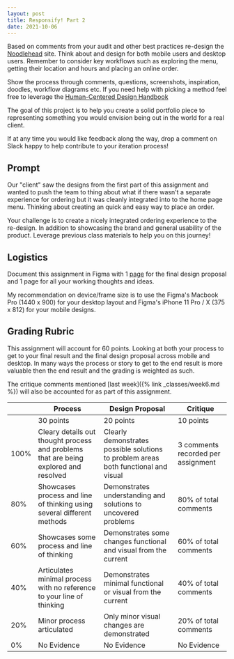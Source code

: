 ```yaml
---
layout: post
title: Responsify! Part 2
date: 2021-10-06
---
```


Based on comments from your audit and other best practices re-design the [Noodlehead](http://noodleheadpgh.com) site. Think about and design for both mobile users and desktop users. Remember to consider key workflows such as exploring the menu, getting their location and hours and placing an online order.

Show the process through comments, questions, screenshots, inspiration, doodles, workflow diagrams etc. If you need help with picking a method feel free to leverage the [Human-Centered Design Handbook](https://www.designkit.org/methods)

The goal of this project is to help you create a solid portfolio piece to representing something you would envision being out in the world for a real client.

If at any time you would like feedback along the way, drop a comment on Slack happy to help contribute to your iteration process!

## Prompt

Our "client" saw the designs from the first part of this assignment and wanted to push the team to thing about what if there wasn't a separate experience for ordering but it was cleanly integrated into to the home page menu. Thinking about creating an quick and easy way to place an order.

Your challenge is to create a nicely integrated ordering experience to the re-design. In addition to showcasing the brand and general usability of the product. Leverage previous class materials to help you on this journey!

## Logistics

Document this assignment in Figma with 1 [page](https://help.figma.com/hc/en-us/articles/360038511293-Create-and-manage-pages) for the final design proposal and 1 page for all your working thoughts and ideas.

My recommendation on device/frame size is to use the Figma's Macbook Pro (1440 x 900) for your desktop layout and Figma's iPhone 11 Pro / X (375 x 812) for your mobile designs.

## Grading Rubric

This assignment will account for 60 points. Looking at both your process to get to your final result and the final design proposal across mobile and desktop. In many ways the process or story to get to the end result is more valuable then the end result and the grading is weighted as such.

The critique comments mentioned [last week]({% link _classes/week6.md %}) will also be accounted for as part of this assignment.


| | Process | Design Proposal | Critique |
| --- | ----------- | ---- | ----- |
| | 30 points | 20 points | 10 points |
| 100% | Cleary details out thought process and problems that are being explored and resolved | Clearly demonstrates possible solutions to problem areas both functional and visual  | 3 comments recorded per assignment |
| 80% | Showcases process and line of thinking using several different methods | Demonstrates understanding and solutions to uncovered problems | 80% of total comments |
| 60% | Showcases some process and line of thinking | Demonstrates some changes functional and visual from the current | 60% of total comments |
| 40% | Articulates minimal process with no reference to your line of thinking | Demonstrates minimal functional or visual from the current | 40% of total comments |
| 20% | Minor process articulated | Only minor visual changes are demonstrated | 20% of total comments |
| 0% | No Evidence | No Evidence | No Evidence |